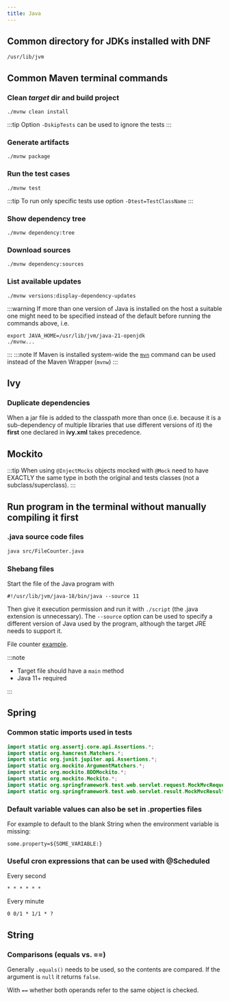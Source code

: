 ```yaml
---
title: Java
---
```


## Common directory for JDKs installed with DNF

```
/usr/lib/jvm
```

## Common Maven terminal commands

### Clean _target_ dir and build project

```
./mvnw clean install
```

:::tip
Option `-DskipTests` can be used to ignore the tests
:::

### Generate artifacts

```
./mvnw package
```

### Run the test cases

```
./mvnw test
```

:::tip
To run only specific tests use option `-Dtest=TestClassName`
:::

### Show dependency tree

```
./mvnw dependency:tree
```

### Download sources

```
./mvnw dependency:sources
```

### List available updates

```
./mvnw versions:display-dependency-updates
```

:::warning
If more than one version of Java is installed on the host a suitable one might need to be specified instead of the default before running the commands above, i.e.

```
export JAVA_HOME=/usr/lib/jvm/java-21-openjdk
./mvnw...
```

:::
:::note
If Maven is installed system-wide the [`mvn`](https://manpages.ubuntu.com/manpages/noble/mvn.1.html) command can be used instead of the Maven Wrapper (`mvnw`)
:::

## Ivy

### Duplicate dependencies

When a jar file is added to the classpath more than once (i.e. because it is a sub-dependency of multiple libraries that use different versions of it) the **first** one declared in **ivy.xml** takes precedence.

## Mockito

:::tip
When using `@InjectMocks` objects mocked with `@Mock` need to have EXACTLY the same type in both the original and tests classes (not a subclass/superclass).
:::

## Run program in the terminal without manually compiling it first

### .java source code files

```bash
java src/FileCounter.java
```

### Shebang files

Start the file of the Java program with

```
#!/usr/lib/jvm/java-18/bin/java --source 11
```

Then give it execution permission and run it with `./script` (the .java extension is unnecessary).
The `--source` option can be used to specify a different version of Java used by the program,
although the target JRE needs to support it.

File counter [example](https://github.com/lfir/ex-java-terminal-script).

:::note

- Target file should have a `main` method
- Java 11+ required

:::

## Spring

### Common static imports used in tests

```java
import static org.assertj.core.api.Assertions.*;
import static org.hamcrest.Matchers.*;
import static org.junit.jupiter.api.Assertions.*;
import static org.mockito.ArgumentMatchers.*;
import static org.mockito.BDDMockito.*;
import static org.mockito.Mockito.*;
import static org.springframework.test.web.servlet.request.MockMvcRequestBuilders.*;
import static org.springframework.test.web.servlet.result.MockMvcResultMatchers.*;
```

### Default variable values can also be set in .properties files

For example to default to the blank String when the environment variable is missing:

```
some.property=${SOME_VARIABLE:}
```

### Useful cron expressions that can be used with @Scheduled

Every second

```
* * * * * *
```

Every minute

```
0 0/1 * 1/1 * ?
```

## String

### Comparisons (equals vs. ==)

Generally `.equals()` needs to be used, so the contents are compared.
If the argument is `null` it returns `false`.

With `==` whether both operands refer to the same object is checked.
